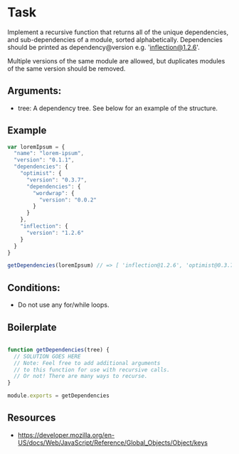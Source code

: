 # Task

Implement a recursive function that returns all of the unique dependencies, and sub-dependencies of a module, sorted alphabetically. Dependencies should be printed as dependency@version e.g. 'inflection@1.2.6'.

Multiple versions of the same module are allowed, but duplicates modules of the same version should be removed.

## Arguments:

* tree: A dependency tree. See below for an example of the structure.

## Example

``` js
var loremIpsum = {
  "name": "lorem-ipsum",
  "version": "0.1.1",
  "dependencies": {
    "optimist": {
      "version": "0.3.7",
      "dependencies": {
        "wordwrap": {
          "version": "0.0.2"
        }
      }
    },
    "inflection": {
      "version": "1.2.6"
    }
  }
}

getDependencies(loremIpsum) // => [ 'inflection@1.2.6', 'optimist@0.3.7', 'wordwrap@0.0.2' ]

```

## Conditions:

* Do not use any for/while loops.

## Boilerplate

``` js

function getDependencies(tree) {
  // SOLUTION GOES HERE
  // Note: Feel free to add additional arguments
  // to this function for use with recursive calls.
  // Or not! There are many ways to recurse.
}

module.exports = getDependencies

```

## Resources

* https://developer.mozilla.org/en-US/docs/Web/JavaScript/Reference/Global_Objects/Object/keys